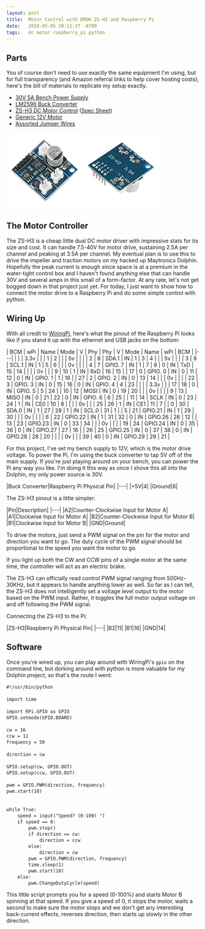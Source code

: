 ```yaml
---
layout: post
title:  Motor Control with DROK ZS-H3 and Raspberry Pi
date:   2018-05-05 20:11:27 -0700
tags:   dc motor raspberry_pi python
---
```

## Parts

You of course don't need to use exactly the same equipment I'm using, but for full transparency (and Amazon referral links to help cover hosting costs), here's the bill of materials to replicate my setup exactly.

* [30V 5A Bench Power Supply](https://amzn.to/2KEyi8s)
* [LM2596 Buck Converter](https://amzn.to/2rnwnx0)
* [ZS-H3 DC Motor Control](https://amzn.to/2I06REg) ([Spec Sheet](https://images-na.ssl-images-amazon.com/images/I/91K-TVl5XQL.pdf))
* [Generic 12V Motor](https://amzn.to/2KDjNC0)
* [Assorted Jumper Wires](https://amzn.to/2HSp76T)

![DROK ZS-H2](/assets/drok_zs-h3.png)

## The Motor Controller

The ZS-H3 is a cheap little dual DC motor driver with impressive stats for its size and cost.  It can handle 7.5-40V for motor drive, sustaining 2.5A per channel and peaking at 3.5A per channel.  My eventual plan is to use this to drive the impeller and traction motors on my hacked up Maytronics Dolphin.  Hopefully the peak current is enough since space is at a premium in the water-tight control box and I haven't found anything else that can handle 30V and several amps in this small of a form-factor.  At any rate, let's not get bogged down in that project just yet.  For today, I just want to show how to connect the motor drive to a Raspberry Pi and do some simple control with python.

## Wiring Up

With all credit to [WiringPi](http://wiringpi.com/pins/), here's what the pinout of the Raspberry Pi looks like if you stand it up with the ethernet and USB jacks on the bottom:

 | BCM | wPi |   Name  | Mode | V | Phy | Phy | V | Mode | Name    | wPi | BCM |
 |---|
 |     |     |    3.3v |      |   |  1 | 2  |   |      | 5v      |     |     |
 |   2 |   8 |   SDA.1 |   IN | 1 |  3 | 4  |   |      | 5v      |     |     |
 |   3 |   9 |   SCL.1 |   IN | 1 |  5 | 6  |   |      | 0v      |     |     |
 |   4 |   7 | GPIO. 7 |   IN | 1 |  7 | 8  | 0 | IN   | TxD     | 15  | 14  |
 |     |     |      0v |      |   |  9 | 10 | 1 | IN   | RxD     | 16  | 15  |
 |  17 |   0 | GPIO. 0 |   IN | 0 | 11 | 12 | 0 | IN   | GPIO. 1 | 1   | 18  |
 |  27 |   2 | GPIO. 2 |   IN | 0 | 13 | 14 |   |      | 0v      |     |     |
 |  22 |   3 | GPIO. 3 |   IN | 0 | 15 | 16 | 0 | IN   | GPIO. 4 | 4   | 23  |
 |     |     |    3.3v |      |   | 17 | 18 | 0 | IN   | GPIO. 5 | 5   | 24  |
 |  10 |  12 |    MOSI |   IN | 0 | 19 | 20 |   |      | 0v      |     |     |
 |   9 |  13 |    MISO |   IN | 0 | 21 | 22 | 0 | IN   | GPIO. 6 | 6   | 25  |
 |  11 |  14 |    SCLK |   IN | 0 | 23 | 24 | 1 | IN   | CE0     | 10  | 8   |
 |     |     |      0v |      |   | 25 | 26 | 1 | IN   | CE1     | 11  | 7   |
 |   0 |  30 |   SDA.0 |   IN | 1 | 27 | 28 | 1 | IN   | SCL.0   | 31  | 1   |
 |   5 |  21 | GPIO.21 |   IN | 1 | 29 | 30 |   |      | 0v      |     |     |
 |   6 |  22 | GPIO.22 |   IN | 1 | 31 | 32 | 0 | IN   | GPIO.26 | 26  | 12  |
 |  13 |  23 | GPIO.23 |   IN | 0 | 33 | 34 |   |      | 0v      |     |     |
 |  19 |  24 | GPIO.24 |   IN | 0 | 35 | 36 | 0 | IN   | GPIO.27 | 27  | 16  |
 |  26 |  25 | GPIO.25 |   IN | 0 | 37 | 38 | 0 | IN   | GPIO.28 | 28  | 20  |
 |     |     |      0v |      |   | 39 | 40 | 0 | IN   | GPIO.29 | 29  | 21  |

For this project, I've set my bench supply to 12V, which is the motor drive voltage.  To power the Pi, I'm using the buck converter to tap 5V off of the main supply.  If you're just playing around on your bench, you can power the Pi any way you like.  I'm doing it this way as once I shove this all into the Dolphin, my only power source is 30V.  

|Buck Converter|Raspberry Pi Physical Pin|
|---|
|+5V|4|
|Ground|6|

The ZS-H3 pinout is a little simpler:

|Pin|Description|
|---|
|A2|Counter-Clockwise Input for Motor A|
|A1|Clockwise Input for Motor A|
|B2|Counter-Clockwise Input for Motor B|
|B1|Clockwise Input for Motor B|
|GND|Ground|

To drive the motors, just send a PWM signal on the pin for the motor and direction you want to go.  The duty cycle of the PWM signal should be proportional to the speed you want the motor to go.

If you light up both the CW and CCW pins of a single motor at the same time, the controller will act as an electric brake.

The ZS-H3 can officially read control PWM signal ranging from 500Hz-30KHz, but it appears to handle anything lower as well.  So far as I can tell, the ZS-H3 does not intelligently set a voltage level output to the motor based on the PWM input.  Rather, it toggles the full motor output voltage on and off following the PWM signal.

Connecting the ZS-H3 to the Pi:

|ZS-H3|Raspberry Pi Physical Pin|
|---|
|B2|11|
|B1|16|
|GND|14|

## Software

Once you're wired up, you can play around with WiringPi's `gpio` on the command line, but dorking around with python is more valuable for my Dolphin project, so that's the route I went:

```
#!/usr/bin/python

import time

import RPi.GPIO as GPIO
GPIO.setmode(GPIO.BOARD)

cw = 16
ccw = 11
frequency = 50

direction = cw

GPIO.setup(cw, GPIO.OUT)
GPIO.setup(ccw, GPIO.OUT)

pwm = GPIO.PWM(direction, frequency)
pwm.start(10)


while True:
    speed = input("Speed? (0-100) ")
    if speed == 0:
        pwm.stop()
        if direction == cw:
            direction = ccw
        else:
            direction = cw
        pwm = GPIO.PWM(direction, frequency)
        time.sleep(1)
        pwm.start(10)
    else:
        pwm.ChangeDutyCycle(speed)
```
This little script prompts you for a speed (0-100%) and starts Motor B spinning at that speed.  If you give a speed of 0, it stops the motor, waits a second to make sure the motor stops and we don't get any interesting back-current effects, reverses direction, then starts up slowly in the other direction.
